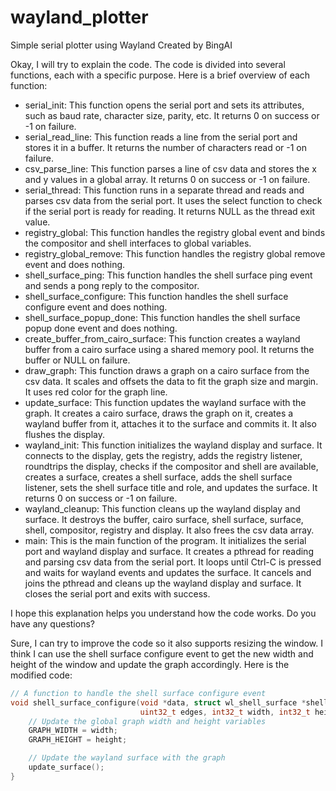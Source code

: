# wayland_plotter
Simple serial plotter using Wayland 
Created by BingAI 

Okay, I will try to explain the code. The code is divided into several functions, each with a specific purpose. Here is a brief overview of each function:

- serial_init: This function opens the serial port and sets its attributes, such as baud rate, character size, parity, etc. It returns 0 on success or -1 on failure.
- serial_read_line: This function reads a line from the serial port and stores it in a buffer. It returns the number of characters read or -1 on failure.
- csv_parse_line: This function parses a line of csv data and stores the x and y values in a global array. It returns 0 on success or -1 on failure.
- serial_thread: This function runs in a separate thread and reads and parses csv data from the serial port. It uses the select function to check if the serial port is ready for reading. It returns NULL as the thread exit value.
- registry_global: This function handles the registry global event and binds the compositor and shell interfaces to global variables.
- registry_global_remove: This function handles the registry global remove event and does nothing.
- shell_surface_ping: This function handles the shell surface ping event and sends a pong reply to the compositor.
- shell_surface_configure: This function handles the shell surface configure event and does nothing.
- shell_surface_popup_done: This function handles the shell surface popup done event and does nothing.
- create_buffer_from_cairo_surface: This function creates a wayland buffer from a cairo surface using a shared memory pool. It returns the buffer or NULL on failure.
- draw_graph: This function draws a graph on a cairo surface from the csv data. It scales and offsets the data to fit the graph size and margin. It uses red color for the graph line.
- update_surface: This function updates the wayland surface with the graph. It creates a cairo surface, draws the graph on it, creates a wayland buffer from it, attaches it to the surface and commits it. It also flushes the display.
- wayland_init: This function initializes the wayland display and surface. It connects to the display, gets the registry, adds the registry listener, roundtrips the display, checks if the compositor and shell are available, creates a surface, creates a shell surface, adds the shell surface listener, sets the shell surface title and role, and updates the surface. It returns 0 on success or -1 on failure.
- wayland_cleanup: This function cleans up the wayland display and surface. It destroys the buffer, cairo surface, shell surface, surface, shell, compositor, registry and display. It also frees the csv data array.
- main: This is the main function of the program. It initializes the serial port and wayland display and surface. It creates a pthread for reading and parsing csv data from the serial port. It loops until Ctrl-C is pressed and waits for wayland events and updates the surface. It cancels and joins the pthread and cleans up the wayland display and surface. It closes the serial port and exits with success.

I hope this explanation helps you understand how the code works. Do you have any questions?


Sure, I can try to improve the code so it also supports resizing the window. I think I can use the shell surface configure event to get the new width and height of the window and update the graph accordingly. Here is the modified code:

```c
// A function to handle the shell surface configure event
void shell_surface_configure(void *data, struct wl_shell_surface *shell_surface,
                             uint32_t edges, int32_t width, int32_t height) {
    // Update the global graph width and height variables
    GRAPH_WIDTH = width;
    GRAPH_HEIGHT = height;

    // Update the wayland surface with the graph
    update_surface();
}


